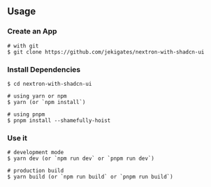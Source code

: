 
## Usage

### Create an App

```
# with git
$ git clone https://github.com/jekigates/nextron-with-shadcn-ui
```

### Install Dependencies

```
$ cd nextron-with-shadcn-ui

# using yarn or npm
$ yarn (or `npm install`)

# using pnpm
$ pnpm install --shamefully-hoist
```

### Use it

```
# development mode
$ yarn dev (or `npm run dev` or `pnpm run dev`)

# production build
$ yarn build (or `npm run build` or `pnpm run build`)
```
